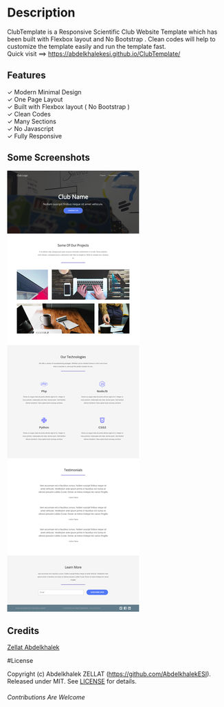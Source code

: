 # Description
ClubTemplate is a Responsive Scientific Club Website Template which has been built with Flexbox layout and No Bootstrap . Clean codes will help to customize the template easily and run the template fast. <br>
Quick visit ==>  https://abdelkhalekesi.github.io/ClubTemplate/ 

## Features
✓ Modern Minimal Design <br>
✓ One Page Layout <br>
✓ Built with Flexbox layout ( No Bootstrap )  <br>
✓ Clean Codes <br>
✓ Many Sections <br>
✓ No Javascript <br>
✓ Fully Responsive <br>


## Some Screenshots
![ClubTemplate Modern Minimal Design HTML5 & C553](/screencapture-abdelkhalekesi-github-io-ClubTemplate-2018-08-24-20_53_29.png)


## Credits
[Zellat Abdelkhalek](https://github.com/AbdelkhalekESI)

#License

Copyright (c) Abdelkhalek ZELLAT (https://github.com/AbdelkhalekESI). Released under MIT. See [LICENSE](/LICENSE) for details.


###### Contributions Are Welcome 


